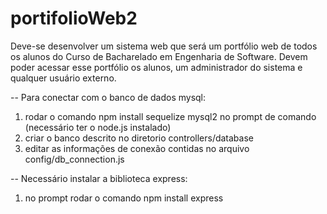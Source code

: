 # portifolioWeb2
Deve-se desenvolver um sistema web que será um portfólio web de todos os alunos do Curso de Bacharelado em Engenharia de Software. Devem poder acessar esse portfólio os alunos, um administrador do sistema e qualquer usuário externo.

-- Para conectar com o banco de dados mysql:
1. rodar o comando npm install sequelize mysql2 no prompt de comando (necessário ter o node.js instalado)
2. criar o banco descrito no diretorio controllers/database
3. editar as informações de conexão contidas no arquivo config/db_connection.js

-- Necessário instalar a biblioteca express:
1. no prompt rodar o comando npm install express